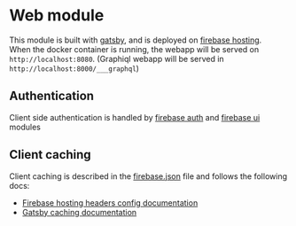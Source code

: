 # Web module

This module is built with [gatsby](https://www.gatsbyjs.org/), and is deployed on [firebase hosting](https://firebase.google.com/docs/hosting).\
When the docker container is running, the webapp will be served on `http://localhost:8080`.
(Graphiql webapp will be served in `http://localhost:8000/___graphql`)

## Authentication

Client side authentication is handled by [firebase auth](https://firebase.google.com/docs/auth) and [firebase ui](https://github.com/firebase/firebaseui-web) modules

## Client caching

Client caching is described in the [firebase.json](web/firebase.json) file and follows the following docs:

- [Firebase hosting headers config documentation](https://firebase.google.com/docs/hosting/full-config#headers)
- [Gatsby caching documentation](https://github.com/gatsbyjs/gatsby/blob/master/docs/docs/caching.md)
